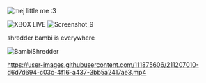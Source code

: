 ![mej](https://user-images.githubusercontent.com/96092397/211167828-220757db-77e1-4ec5-8f78-b4d9f38b65c9.png)
little me :3

![XBOX LIVE](https://user-images.githubusercontent.com/96092397/211167837-d600cdb1-d591-4386-b684-d2be924e646c.png)
![Screenshot_9](https://user-images.githubusercontent.com/96092397/211167839-05b7e563-54d2-4946-9e90-cf72473c6380.png)




shredder bambi is everywhere






![BambiShredder](https://user-images.githubusercontent.com/111875606/211206999-0d389746-6ed8-4ea0-86bf-dbc871d97c80.gif)




https://user-images.githubusercontent.com/111875606/211207010-d6d7d694-c03c-4f16-a437-3bb5a2417ae3.mp4

